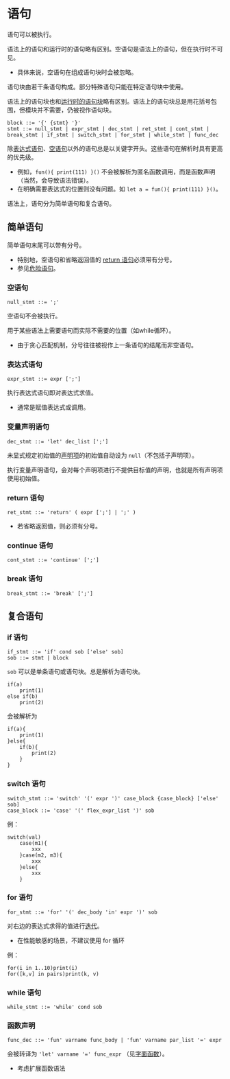 语句
====

语句可以被执行。

语法上的语句和运行时的语句略有区别。空语句是语法上的语句，但在执行时不可见。
* 具体来说，空语句在组成语句块时会被忽略。

语句块由若干条语句构成。部分特殊语句只能在特定语句块中使用。

语法上的语句块也和[运行时的语句块](抽象操作.md#语句块)略有区别。语法上的语句块总是用花括号包围，但模块并不需要，仍被视作语句块。

	block ::= '{' {stmt} '}'
	stmt ::= null_stmt | expr_stmt | dec_stmt | ret_stmt | cont_stmt | break_stmt | if_stmt | switch_stmt | for_stmt | while_stmt | func_dec
除[表达式语句](#表达式语句)、[空语句](#空语句)以外的语句总是以关键字开头。这些语句在解析时具有更高的优先级。
* 例如，`fun(){ print(111) }()` 不会被解析为匿名函数调用，而是函数声明（当然，会导致语法错误）。
* 在明确需要表达式的位置则没有问题。如 `let a = fun(){ print(111) }()`。

语法上，语句分为简单语句和复合语句。

## 简单语句
简单语句末尾可以带有分号。

* 特别地，空语句和省略返回值的 [return 语句](#return-语句)必须带有分号。
* 参见[危险语句](杂项.md#危险语句)。
<!--空语句
表达式语句
变量声明语句
return 语句
continue 语句
break 语句-->

### 空语句
	null_stmt ::= ';'
空语句不会被执行。

用于某些语法上需要语句而实际不需要的位置（如while循环）。

* 由于贪心匹配机制，分号往往被视作上一条语句的结尾而非空语句。

### 表达式语句
	expr_stmt ::= expr [';']

执行表达式语句即对表达式求值。
* 通常是赋值表达式或调用。

### 变量声明语句
	dec_stmt ::= 'let' dec_list [';']
未显式规定初始值的[声明项](表达式.md#声明项)的初始值自动设为 `null`（不包括子声明项）。

执行变量声明语句，会对每个声明项进行不提供目标值的声明，也就是所有声明项使用初始值。

### return 语句
	ret_stmt ::= 'return' ( expr [';'] | ';' )
* 若省略返回值，则必须有分号。

### continue 语句
	cont_stmt ::= 'continue' [';']

### break 语句
	break_stmt ::= 'break' [';']

## 复合语句

### if 语句
	if_stmt ::= 'if' cond sob ['else' sob]
	sob ::= stmt | block
`sob` 可以是单条语句或语句块。总是解析为语句块。

	if(a)
		print(1)
	else if(b)
		print(2)

会被解析为

	if(a){
		print(1)
	}else{
		if(b){
			print(2)
		}
	}

### switch 语句
	switch_stmt ::= 'switch' '(' expr ')' case_block {case_block} ['else' sob]
	case_block ::= 'case' '(' flex_expr_list ')' sob
例：

	switch(val)
		case(m1){
			xxx
		}case(m2, m3){
			xxx
		}else{
			xxx
		}

### for 语句
	for_stmt ::= 'for' '(' dec_body 'in' expr ')' sob

对右边的表达式求得的值进行[迭代](抽象操作.md#迭代)。
* 在性能敏感的场景，不建议使用 for 循环

例：

	for(i in 1..10)print(i)
	for([k,v] in pairs)print(k, v)

### while 语句
	while_stmt ::= 'while' cond sob

### 函数声明
	func_dec ::= 'fun' varname func_body | 'fun' varname par_list '=' expr
会被转译为 `'let' varname '=' func_expr` （见[字面函数](表达式.md#字面函数)）。
* 考虑扩展函数语法
